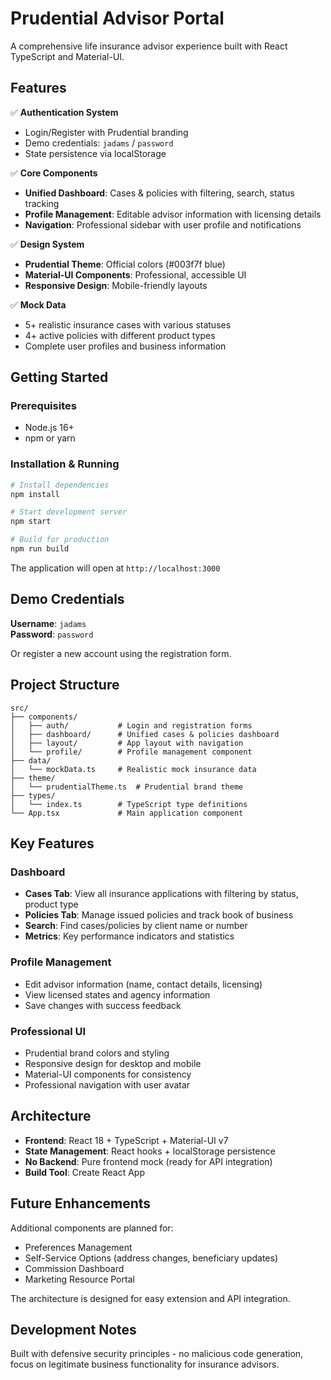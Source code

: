 # Prudential Advisor Portal

A comprehensive life insurance advisor experience built with React TypeScript and Material-UI.

## Features

✅ **Authentication System**
- Login/Register with Prudential branding
- Demo credentials: `jadams` / `password`
- State persistence via localStorage

✅ **Core Components**
- **Unified Dashboard**: Cases & policies with filtering, search, status tracking
- **Profile Management**: Editable advisor information with licensing details
- **Navigation**: Professional sidebar with user profile and notifications

✅ **Design System**
- **Prudential Theme**: Official colors (#003f7f blue)
- **Material-UI Components**: Professional, accessible UI
- **Responsive Design**: Mobile-friendly layouts

✅ **Mock Data**
- 5+ realistic insurance cases with various statuses
- 4+ active policies with different product types
- Complete user profiles and business information

## Getting Started

### Prerequisites
- Node.js 16+
- npm or yarn

### Installation & Running

```bash
# Install dependencies
npm install

# Start development server
npm start

# Build for production
npm run build
```

The application will open at `http://localhost:3000`

## Demo Credentials

**Username**: `jadams`  
**Password**: `password`

Or register a new account using the registration form.

## Project Structure

```
src/
├── components/
│   ├── auth/           # Login and registration forms
│   ├── dashboard/      # Unified cases & policies dashboard
│   ├── layout/         # App layout with navigation
│   └── profile/        # Profile management component
├── data/
│   └── mockData.ts     # Realistic mock insurance data
├── theme/
│   └── prudentialTheme.ts  # Prudential brand theme
├── types/
│   └── index.ts        # TypeScript type definitions
└── App.tsx             # Main application component
```

## Key Features

### Dashboard
- **Cases Tab**: View all insurance applications with filtering by status, product type
- **Policies Tab**: Manage issued policies and track book of business
- **Search**: Find cases/policies by client name or number
- **Metrics**: Key performance indicators and statistics

### Profile Management
- Edit advisor information (name, contact details, licensing)
- View licensed states and agency information
- Save changes with success feedback

### Professional UI
- Prudential brand colors and styling
- Responsive design for desktop and mobile
- Material-UI components for consistency
- Professional navigation with user avatar

## Architecture

- **Frontend**: React 18 + TypeScript + Material-UI v7
- **State Management**: React hooks + localStorage persistence
- **No Backend**: Pure frontend mock (ready for API integration)
- **Build Tool**: Create React App

## Future Enhancements

Additional components are planned for:
- Preferences Management
- Self-Service Options (address changes, beneficiary updates)
- Commission Dashboard
- Marketing Resource Portal

The architecture is designed for easy extension and API integration.

## Development Notes

Built with defensive security principles - no malicious code generation, focus on legitimate business functionality for insurance advisors.